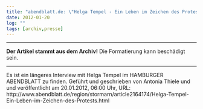 ```yaml
---
title: "abendblatt.de: \"Helga Tempel - Ein Leben im Zeichen des Protests\""
date: 2012-01-20
log: ""
tags: [archiv,presse]
---
```

<hr><b>Der Artikel stammt aus dem Archiv!</b> Die Formatierung kann beschädigt sein.<hr>
Es ist ein längeres Interview mit Helga Tempel im HAMBURGER ABENDBLATT zu finden. Geführt und geschrieben von Antonia Thiele  und und veröffentlicht am 20.01.2012, 06:00 Uhr, URL: http://www.abendblatt.de/region/stormarn/article2164174/Helga-Tempel-Ein-Leben-im-Zeichen-des-Protests.html
